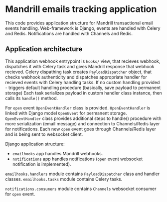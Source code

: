 # Mandrill emails tracking application

This code provides application structure for Mandrill transactional email events handling.
Web-framework is Django, events are handled with Celery and Redis. Notifications are handled with Channels and Redis.

## Application architecture

This application webhook entrypoint is `hooks/` view, that recieves webhook, dispatches it with Celery task and gives Mandrill response that webhook recieved.
Celery dispathing task creates `PayloadDispatcher` object, that checks webhook authenticity and dispatches appropriate handler for recieved events with Celery handling tasks. If no custom handling provided - triggers default handling procedure (basically, save payload to permanent storage)
Each task serializes payload in custom handler class instance, then calls its `handle()` method.

For `open` event `OpenEventHandler` class is provided. `OpenEventHandler` is linked with Django model `OpenEvent` for permanent storage. `OpenEventHandler` class provides additional steps to handle() procedure with more serialization (email message) and connection to Channels/Redis layer for notifications. Each new `open` event goes through Channels/Redis layer and is being sent to websocket client.

Django application structure:

- `emailhooks` app handles Mandrill webhooks.
- `notifications` app handles notifications (`open` event websocket notification is implemented).

`emailhooks.handlers` module contains `PayloadDispatcher` class and handler classes.
`emailhooks.tasks` module contains Celery tasks.

`notifications.consumers` module contains `Channels` websocket consumer for `open` event.